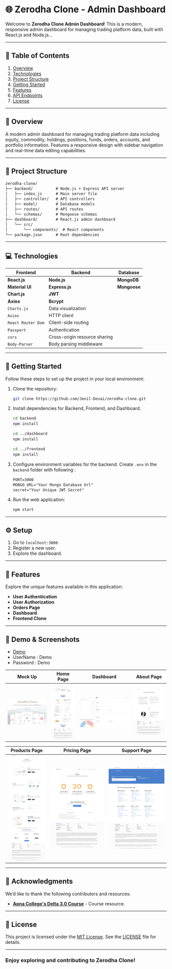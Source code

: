# 🌐 Zerodha Clone - Admin Dashboard

Welcome to **Zerodha Clone Admin Dashboard**! This is a modern, responsive admin dashboard for managing trading platform data, built with React.js and Node.js...

---

## 📑 Table of Contents

1. [Overview](#-overview)
2. [Technologies](#-technologies)
3. [Project Structure](#-project-structure)
4. [Getting Started](#-getting-started)
5. [Features](#-features)
6. [API Endpoints](#-api-endpoints)
7. [License](#-license)

---

## 🌟 Overview

A modern admin dashboard for managing trading platform data including equity, commodity, holdings, positions, funds, orders, accounts, and portfolio information. Features a responsive design with sidebar navigation and real-time data editing capabilities.

---

## 📁 Project Structure

```
zerodha-clone/
├── backend/          # Node.js + Express API server
│   ├── index.js      # Main server file
│   ├── controller/   # API controllers
│   ├── model/        # Database models
│   ├── routes/       # API routes
│   └── schemas/      # Mongoose schemas
├── dashboard/        # React.js admin dashboard
│   └── src/
│       └── components/  # React components
└── package.json      # Root dependencies
```

---

## 💻 Technologies

| Frontend         | Backend         | Database   |
| ---------------- | --------------- | ---------- |
| **React.js**     | **Node.js**     | **MongoDB** |
| **Material UI**  | **Express.js**  | **Mongoose** |
| **Chart.js**     | **JWT**         |            |
| **Axios**        | **Bcrypt**      |            |
| `Charts.js`        | Data visualization            |
| `Axios`            | HTTP client                   |
| `React Router Dom` | Client-side routing           |
| `Passport`         | Authentication                |
| `cors`             | Cross-origin resource sharing |
| `Body-Parser`      | Body parsing middleware       |

---

## 🚀 Getting Started

Follow these steps to set up the project in your local environment:

1. Clone the repository:
   ```bash
   git clone https://github.com/Jenil-Desai/zerodha-clone.git
   ```
2. Install dependencies for Backend, Frontend, and Dashboard.

   ```bash
   cd backend
   npm install
   ```

   ```bash
   cd ../dashboard
   npm install
   ```

   ```bash
   cd ../frontend
   npm install
   ```

3. Configure environment variables for the backend. Create `.env` in the `backend` folder with following :
   ```env
   PORT=3000
   MONGO_URL="Your Mongo Database Url"
   secret="Your Unique JWT Secret"
   ```
4. Run the web application:
   ```bash
   npm start
   ```

---

## ⚙️ Setup

1. Go to `localhost:3000`.
2. Register a new user.
3. Explore the dashboard.

---

## 🎯 Features

Explore the unique features available in this application:

- **User Authentication**
- **User Authorization**
- **Orders Page**
- **Dashboard**
- **Frontend Clone**

---

## 🔗 Demo & Screenshots

- [Demo](https://zerodha-clone-frontend.vercel.app)
- UserName : Demo
- Password : Demo

| Mock Up                            | Home Page                             | Dashboard                              | About Page                         |
| ---------------------------------- | ------------------------------------- | -------------------------------------- | ---------------------------------- |
| ![Mockup](./Screenshot/mockup.png) | ![Mockup](./Screenshot/Homepage.jpeg) | ![Mockup](./Screenshot/Dashboard.jpeg) | ![Mockup](./Screenshot/About.jpeg) |

| Products Page                        | Pricing Page                         | Support Page                         |
| ------------------------------------ | ------------------------------------ | ------------------------------------ |
| ![Mockup](./Screenshot/Product.jpeg) | ![Mockup](./Screenshot/Pricing.jpeg) | ![Mockup](./Screenshot/Support.jpeg) |

---

## 🙏 Acknowledgments

We’d like to thank the following contributors and resources:

- **[Apna College's Delta 3.0 Course](https://www.apnacollege.in/)** - Course resource.

---

## 📜 License

This project is licensed under the [MIT License](LICENSE). See the [LICENSE](LICENSE) file for details.

---

### Enjoy exploring and contributing to Zerodha Clone!
